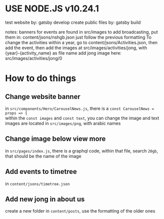 # USE NODE.JS v10.24.1
test website by: gatsby develop
create public files by: gatsby build

notes:
banners for events are found in src/images
to add broadcasting, put them in: content/jsons/nshgb.json
just follow the previous formatting
To change the activities within a year, go to content/jsons/Activities.json, then add the event, then add the images at src/images/activities/jong, with {year}-{activity_name} as file name
add jong image here: src/images/activities/jong/0

# How to do things

## Change website banner
in `src/components/Hero/CarouselNews.js`, there is a `const CarouselNews = props => {` \
within the `const images` and `const text`, you can change the image and text
images are located in `src/images/png`, with arabic names

## Change image below view more
in `src/pages/index.js`, there is a graphql code, within that file, search `20gb`, that should be the name of the image

## Add events to timetree
in `content/jsons/timetree.json`

## Add new jong in about us
create a new folder in `content/posts`, use the formatting of the older ones
